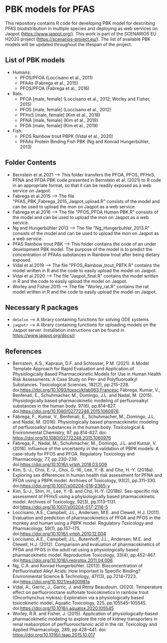 # PBK models for PFAS 
This repository contains R code for developing PBK model for describing PFAS biodistribution in multiple species and deploying as web services on Jaqpot (https://www.jaqpot.org/). This work is part of the SCENARIOS EU H2020 project (https://scenarios-project.eu/). The list of available PBK models will be updated throughout the lifespan of the project.

## List of PBK models
- Humans:
    * PFOS/PFOA (Loccisano et al., 2011)
    * PFAAs (Fabrega et al., 2015)
    * PFOS/PFOA (Fabrega et al., 2016)
- Rats:
    * PFOA [male, female] (Loccisano et al., 2012; Worley and Fisher, 2015)
    * PFOS [male, female] (Loccisano et al., 2012)
    * PFHxS [male, female] (Kim et al., 2018)
    * PFNA [male, female] (Kim et al., 2019)
    * PFDA [male, female] (Kim et al., 2019)
- Fish:
   * PFOS Rainbow trout PBPK (Vidal et al., 2020)
   * PFAAs Protein Binding Fish PBK (Ng and Konrad Hungerbühler, 2013)

## Folder Contents
*  Bernstein et al.2021 --> This folder transfers the PFOA, PFOS, PFHxS, PFNA and PFDA PBK code presented in Bernstein et al. (2021) to R code in an appropriate format, so that it can be readily exposed as a web service on Jaqpot.
*  Fabrega et al.2015 --> The file "PFAS_PBK_Fabrega_2015_Jaqpot_upload.R" consists of the model and can be used to upload the mon on Jaqpot as a web service.
*  Fabrega et al.2016 --> The file "PFOS_PFOA Human PBK.R" consists of the model and can be used to upload the mon on Jaqpot as a web service.
*  Ng and Hungerbühler 2013 --> The file "Ng_Hungerbuhler_2013.R" consists of the model and can be used to upload the mon on Jaqpot as a web service.
*  PFAS Rainbow trout PBK --> This folder contains the code of an under development PBK model. The purpose of the model is to predict the concentration of PFAAs substances in Rainbow trout after being dietary exposed.
*  Vidal et al.2019 --> The file "PFOS_Rainbow_trout_PBTK.R" contains the model written in R and the code to easily upload the model on Jaqpot.
*  Vidal et al.2020 --> The file "Jaqpot_final.R" contains the model written in R and the code to easily upload the model on Jaqpot.
*  Worley and Fisher.2015 --> The file "Worley_rat.R" contains the rat model written in R and the code to easily upload the model on Jaqpot.

## Necessary R packages
* `deSolve`  --> A library containing functions for solving ODE systems
* `jaqpotr` --> A library containing functions for uploading models on the Jaqpot server. Installation instructions can be found in https://www.jaqpot.org/docs/r

## References
* Bernstein, A.S., Kapraun, D.F. and Schlosser, P.M. (2021). A Model Template Approach for Rapid Evaluation and Application of Physiologically Based Pharmacokinetic Models for Use in Human Health Risk Assessments: A Case Study on Per- and Polyfluoroalkyl Substances. Toxicological Sciences, 182(2), pp.215–228. doi:https://doi.org/10.1093/toxsci/kfab063.Francesc Fàbrega, Kumar, V., Benfenati, E., Schuhmacher, M., Domingo, J.L. and Nadal, M. (2015). Physiologically based pharmacokinetic modeling of perfluoroalkyl substances in the human body. 97(6), pp.814–827. doi:https://doi.org/10.1080/02772248.2015.1060976.
*	Fàbrega, F., Kumar, V., Benfenati, E., Schuhmacher, M., Domingo, J.L. and Nadal, M. (2016). Physiologically based pharmacokinetic modeling of perfluoroalkyl substances in the human body. Toxicological & Environmental Chemistry, 97, pp.814-827. doi: https://doi.org/10.1080/02772248.2015.1060976
* Fàbrega, F., Nadal, M., Schuhmacher, M., Domingo, J.L. and Kumar, V. (2016). Influence of the uncertainty in the validation of PBPK models: A case-study for PFOS and PFOA. Regulatory Toxicology and Pharmacology, 77, pp.230–239. doi:https://doi.org/10.1016/j.yrtph.2016.03.009
*	Kim, S.-J., Choi, E.-J., Choi, G.-W., Lee, Y.-B. and Cho, H.-Y. (2018a). Exploring sex differences in human health risk assessment for PFNA and PFDA using a PBPK model. Archives of Toxicology, 93(2), pp.311–330. doi:https://doi.org/10.1007/s00204-018-2365-y
*	Kim, S.-J., Shin, H., Lee, Y.-B. and Cho, H.-Y. (2018b). Sex-specific risk assessment of PFHxS using a physiologically based pharmacokinetic model. Archives of Toxicology, 92(3), pp.1113–1131. doi:https://doi.org/10.1007/s00204-017-2116-5
*	Loccisano, A.E., Campbell, J.L., Andersen, M.E. and Clewell, H.J. (2011). Evaluation and prediction of pharmacokinetics of PFOA and PFOS in the monkey and human using a PBPK model. Regulatory Toxicology and Pharmacology, 59(1), pp.157–175. doi:https://doi.org/10.1016/j.yrtph.2010.12.004
*	Loccisano, A.E., Campbell, J.L., Butenhoff, J.L., Andersen, M.E. and Clewell, H.J. (2012). Comparison and evaluation of pharmacokinetics of PFOA and PFOS in the adult rat using a physiologically based pharmacokinetic model.  Reproductive Toxicology, 33(4), pp.452–467. doi:https://doi.org/10.1016/j.reprotox.2011.04.006
*	Ng, C.A. and Konrad Hungerbühler. (2013). Bioconcentration of Perfluorinated Alkyl Acids: How Important Is Specific Binding? Environmental Science & Technology, 47(13), pp.7214–7223. doi:https://doi.org/10.1021/es400981a
*	Vidal, A., Garric, J., Garric, J. and Rémy Beaudouin. (2020). Temperature effect on perfluorooctane sulfonate toxicokinetics in rainbow trout (Oncorhynchus mykiss): Exploration via a physiologically based toxicokinetic model. Aquatic Toxicology, 225, pp.105545–105545. doi:https://doi.org/10.1016/j.aquatox.2020.105545
*	Worley, R.R. and Fisher, J. (2015). Application of physiologically-based pharmacokinetic modeling to explore the role of kidney transporters in renal reabsorption of perfluorooctanoic acid in the rat. Toxicology and Applied Pharmacology, 289, pp.428–441. doi: https://doi.org/10.1016/j.taap.2015.10.017
